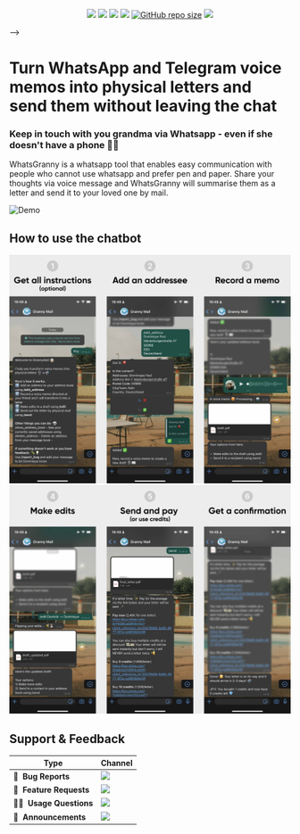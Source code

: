 


<p align="center">
    <a href="https://github.com/DominiquePaul/GrannyMail" title="Python Version"><img src="https://img.shields.io/badge/python-3.11+-blue.svg"></a>
    <a href="https://github.com/DominiquePaul/GrannyMail/blob/master/LICENSE" title="Project License"><img src="https://img.shields.io/badge/License-GPLv3-green.svg"></a>
    <a href="https://github.com/psf/black" title="Project License"><img src="https://img.shields.io/badge/code%20style-black-000000.svg"></a>
    <a href="https://github.com/DominiquePaul/GrannyMail" title="Follow on Twitter"><img src="https://img.shields.io/github/last-commit/dominiquepaul/grannymail/master"></a>
    <a href="https://github.com/DominiquePaul/GrannyMail" title="Follow on Twitter"><img alt="GitHub repo size" src="https://img.shields.io/github/repo-size/dominiquepaul/grannymail"></a>
    <a href="https://twitter.com/DominiqueCAPaul" title="Follow on Twitter"><img src="https://img.shields.io/twitter/follow/dominiquecapaul.svg?style=social&label=Follow"></a>
</p>

<!-- <p align="center">
  <a href="#getting-started">Getting Started</a> •
  <a href="#documentation">Documentation</a> •
  <a href="#support--feedback">Support</a> •
  <a href="#contribution">Contribution</a>
  <!-- • <a href="https://github.com/lukasmasuch/streamlit-pydantic/releases">Changelog</a> -->
</p> -->

# Turn WhatsApp and Telegram voice memos into physical letters and send them without leaving the chat
### Keep in touch with you grandma via Whatsapp - even if she doesn't have a phone 👵🏼

WhatsGranny is a whatsapp tool that enables easy communication with people who cannot use whatsapp and prefer pen and paper. Share your thoughts via voice message and WhatsGranny will summarise them as a letter and send it to your loved one by mail.

![Demo](demo.gif)


## How to use the chatbot

![Instructions part 1](instructions_image1.jpg)
![Instructions part 2](instructions_image2.jpg)


## Support & Feedback

| Type                     | Channel                                              |
| ------------------------ | ------------------------------------------------------ |
| 🚨&nbsp; **Bug Reports**       | <a href="https://github.com/DominiquePaul/GrannyMail/issues?utf8=%E2%9C%93&q=is%3Aopen+is%3Aissue+label%3Abug+sort%3Areactions-%2B1-desc+" title="Open Bug Report"><img src="https://img.shields.io/github/issues/DominiquePaul/GrannyMail/bug.svg?label=bug"></a>                                 |
| 🎁&nbsp; **Feature Requests**  | <a href="https://github.com/DominiquePaul/GrannyMail/issues?q=is%3Aopen+is%3Aissue+label%3Afeature+sort%3Areactions-%2B1-desc" title="Open Feature Request"><img src="https://img.shields.io/github/issues/DominiquePaul/GrannyMail/feature.svg?label=feature%20request"></a>                                 |
| 👩‍💻&nbsp; **Usage Questions**   |  <a href="https://github.com/DominiquePaul/GrannyMail/issues?q=is%3Aopen+is%3Aissue+label%3Asupport+sort%3Areactions-%2B1-desc" title="Open Support Request"> <img src="https://img.shields.io/github/issues/DominiquePaul/GrannyMail/support.svg?label=support%20request"></a> |
| 📢&nbsp; **Announcements**  | <a href="https://twitter.com/DominiqueCAPaul" title="Follow me on Twitter"><img src="https://img.shields.io/twitter/follow/dominiquecapaul.svg?style=social&label=Follow"> |+
